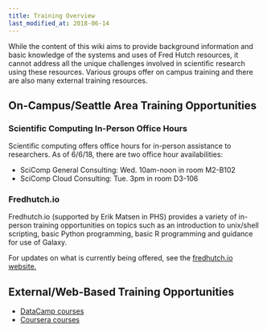 ```yaml
---
title: Training Overview
last_modified_at: 2018-06-14
---
```

While the content of this wiki aims to provide background information and basic knowledge of the systems and uses of Fred Hutch resources, it cannot address all the unique challenges involved in scientific research using these resources.  Various groups offer on campus training and there are also many external training resources.  

## On-Campus/Seattle Area Training Opportunities
### Scientific Computing In-Person Office Hours
Scientific computing offers office hours for in-person assistance to researchers.  As of 6/6/18, there are two office hour availabilities:

- SciComp General Consulting: Wed. 10am-noon in room M2-B102
- SciComp Cloud Consulting: Tue. 3pm in room D3-106


### Fredhutch.io
Fredhutch.io (supported by Erik Matsen in PHS) provides a variety of in-person training opportunities on topics such as an introduction to unix/shell scripting, basic Python programming, basic R programming and guidance for use of Galaxy.  

For updates on what is currently being offered, see the [fredhutch.io website.](http://www.fredhutch.io/)


## External/Web-Based Training Opportunities

- [DataCamp courses](https://www.datacamp.com/)
- [Coursera courses](https://www.coursera.org/)
